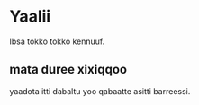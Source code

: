 # Yaalii

Ibsa tokko tokko kennuuf.

## mata duree xixiqqoo

yaadota itti dabaltu yoo qabaatte asitti barreessi.

